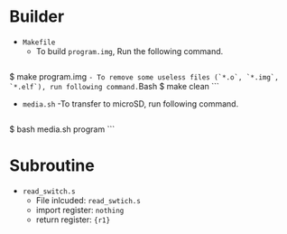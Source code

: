 # Builder
- `Makefile`
	- To build `program.img`, Run the following command.
	```Bash
$ make program.img
	```
	- To remove some useless files (`*.o`, `*.img`, `*.elf`), run following command.
	```Bash
$ make clean
	```
- `media.sh`
	-To transfer to microSD, run following command.
	```Bash
$ bash media.sh program
	```

# Subroutine
- `read_switch.s`
	- File inlcuded: `read_swtich.s`
	- import register: `nothing`
	- return register: `{r1}`

